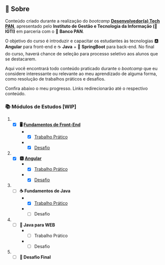 ## 📃 Sobre

Conteúdo criado durante a realização do *bootcamp* [**Desenvolvedor(a) Tech PAN**](https://www.igti.com.br/bootcamp/desenvolvedor-tech-pan), apresentado pelo **Instituto de Gestão e Tecnologia da Informação (💚 IGTI)** em parceria com o 💙 **Banco PAN**.

O objetivo do curso é introduzir e capacitar os estudantes às tecnologias 🅰️ **Angular** para front-end e ☕ **Java** + 🍃 **SpringBoot** para back-end. No final do curso, haverá chance de seleção para processo seletivo aos alunos que se destacarem.

Aqui você encontrará todo conteúdo praticado durante o *bootcamp* que eu considere interessante ou relevante ao meu aprendizado de alguma forma, como resolução de trabalhos práticos e desafios.

Confira abaixo o meu progresso. Links redirecionarão até o respectivo conteúdo.

### 📚 Módulos de Estudos [WIP]

1. - [x] **🖥️ [Fundamentos de Front-End](modulo-1/)**
     - - [x] [Trabalho Prático](modulo-1/trabalho-pratico/)
     - - [x] [Desafio](modulo-1/desafio/)
   
2. - [x] **🅰️ [Angular](modulo-2/)**
     - - [x] [Trabalho Prático](modulo-2/trabalho-pratico/)
     - - [x] [Desafio](modulo-2/desafio/)

3. - [ ] **☕ Fundamentos de Java**
     - - [x] [Trabalho Prático](modulo-3/trabalho-pratico)
     - - [ ] Desafio
4. - [ ] **🍃 Java para WEB**
     - - [ ] Trabalho Prático
     - - [ ] Desafio
5. - [ ] **🧠 Desafio Final**